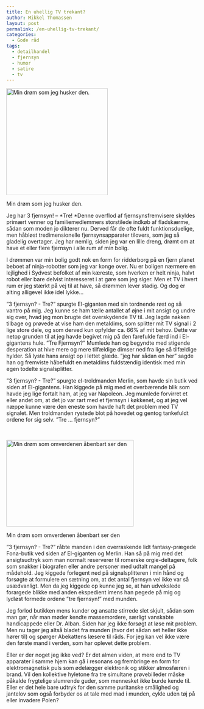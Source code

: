 ```yaml
---
title: En uhellig TV trekant?
author: Mikkel Thomassen
layout: post
permalink: /en-uhellig-tv-trekant/
categories:
  - Gode råd
tags:
  - detailhandel
  - fjernsyn
  - humor
  - satire
  - tv
---
```

<div id="attachment_433" class="wp-caption alignright" style="width: 276px">
  <img class="size-full wp-image-433  " src="http://www.abekat.net/images/ozzy1.jpg" alt="Min drøm som jeg husker den." width="266" height="280" /><p class="wp-caption-text">
    Min drøm som jeg husker den.
  </p>
</div>

Jeg har 3 fjernsyn! – *Tre! *Denne overflod af fjernsynsfremvisere skyldes primært venner og familiemedlemmers storstilede indkøb af fladskærme, sådan som moden jo dikterer nu. Derved får de ofte fuldt funktionsduelige, men håbløst tredimensionelle fjernsynsapparater tilovers, som jeg så gladelig overtager. Jeg har nemlig, siden jeg var en lille dreng, drømt om at have et eller flere fjernsyn i alle rum af min bolig.

<!--more-->

I drømmen var min bolig godt nok en form for ridderborg på en fjern planet beboet af ninja-robotter som jeg var konge over. Nu er boligen nærmere en lejlighed i Sydvest befolket af min kæreste, som hverken er helt ninja, halvt robot eller bare delvist interesseret i at gøre som jeg siger. Men et TV i hvert rum er jeg stærkt på vej til at have, så drømmen lever stadig. Og dog er alting alligevel ikke idel lykke…

”3 fjernsyn? - Tre?” spurgte El-giganten med sin tordnende røst og så vantro på mig. Jeg kunne se ham tælle antallet af øjne i mit ansigt og undre sig over, hvad jeg mon brugte det overskydende TV til. Jeg lagde nakken tilbage og prøvede at vise ham den metaldims, som splitter mit TV signal i 2 lige store dele, og som derved kun opfylder ca. 66% af mit behov. Dette var netop grunden til at jeg havde begivet mig på den farefulde færd ind i El-gigantens hule. ”Tre Fjernsyn?” Mumlede han og begyndte med stigende desperation at hive mere og mere tilfældige dimser ned fra lige så tilfældige hylder. Så lyste hans ansigt op i lettet glæde. ”jeg har sådan en her” sagde han og fremviste håbefuldt en metaldims fuldstændig identisk med min egen todelte signalsplitter.

”3 fjernsyn? - Tre?” spurgte el-troldmanden Merlin, som havde sin butik ved siden af El-gigantens. Han kiggede på mig med et overbærende blik som havde jeg lige fortalt ham, at jeg var Napoleon. Jeg mumlede forvirret et eller andet om, at det jo var rart med et fjernsyn i køkkenet, og at jeg vel næppe kunne være den eneste som havde haft det problem med TV signalet. Men troldmanden rystede blot på hovedet og gentog tankefuldt ordene for sig selv. ”Tre … fjernsyn?”

 

<div id="attachment_434" class="wp-caption alignleft" style="width: 344px">
  <img class="size-full wp-image-434   " src="http://www.abekat.net/images/caligula.jpg" alt="Min drøm som omverdenen åbenbart ser den" width="334" height="227" /><p class="wp-caption-text">
    Min drøm som omverdenen åbenbart ser den
  </p>
</div>

”3 fjernsyn? - Tre?” råbte manden i den overraskende lidt fantasy-prægede Fona-butik ved siden af El-giganten og Merlin. Han så på mig med det ansigtsudtryk som man normalt reserverer til romerske orgie-deltagere, folk som snakker i biografen eller andre personer med udtalt mangel på mådehold. Jeg kiggede forlegent ned på signalsplitteren i min hånd og forsøgte at formulere en sætning om, at det antal fjernsyn vel ikke var så usædvanligt. Men da jeg kiggede op kunne jeg se, at han udvekslede forargede blikke med anden ekspedient imens han pegede på mig og lydløst formede ordene ”tre fjernsyn!” med munden.

Jeg forlod butikken mens kunder og ansatte stirrede slet skjult, sådan som man gør, når man møder kendte massemordere, særligt vanskabte handicappede eller Dr. Alban. Siden har jeg ikke forsøgt at løse mit problem. Men nu tager jeg altså bladet fra munden (hvor det sådan set heller ikke hører til) og spørger Abekattens læsere til råds. For jeg kan vel ikke være den første mand i verden, som har oplevet dette problem.

Eller er der noget jeg ikke ved? Er det almen viden, at mere end to TV apparater i samme hjem kan gå i resonans og frembringe en form for elektromagnetisk puls som ødelægger elektronik og stikker atmosfæren i brand. Vil den kollektive hyletone fra tre simultane prøvebilleder måske påkalde frygtelige slumrende guder, som mennesket ikke burde kende til. Eller er det hele bare udtryk for den samme puritanske smålighed og jantelov som også forbyder os at tale med mad i munden, cykle uden tøj på eller invadere Polen?